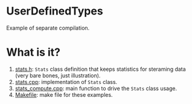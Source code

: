 # UserDefinedTypes
Example of separate compilation.

# What is it?
1. [stats.h](stats.h): `Stats` class definition that keeps statistics for steraming
    data (very bare bones, just illustration).
1. [stats.cpp](stats.cpp): implementation of `Stats` class.
1. [stats_compute.cpp](stats_compute.cpp): main function to drive the `Stats` class usage.
1. [Makefile](Makefile): make file for these examples.
